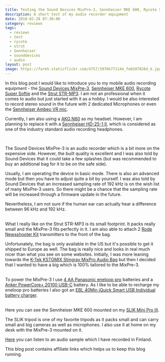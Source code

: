 ```yaml
---
title: Testing the Sound Devices MixPre-3, Sennheiser MKE 600, Rycote Super Softie and Strut STR-MP3
description: A short test of my audio recorder equipment
date: 2018-02-28 07:30:00
category: reviews
tags:
  - reviews
  - test
  - rycote
  - strut
  - Sennheiser
  - sounddevices
  - audio
layout: post
image: https://farm5.staticflickr.com/4757/39766771144_fe0207826d_k.jpg
---
```


In this blog post I would like to introduce you to my mobile audio recording equipment - the <a href="http://amzn.to/2BPlHgO" rel="nofollow">Sound Devices MixPre-3</a>, <a href="http://amzn.to/2FthLSA" rel="nofollow">
Sennheiser MKE 600</a>, <a href="http://amzn.to/2EPLurN" rel="nofollow">
Rycote Super Softie</a> and the <a rel="nofollow"  href="https://www.bhphotovideo.com/c/product/1345021-REG/strut_str_mp3_custom_fit_field_case.html/BI/19674/KBID/12320/kw/STRMP3/DFF/d10-v2-t1-xSTRMP3" target="_blank">Strut STR-MP3</a>. I am not an professional when it comes to audio but just started with it as a hobby. I would be also interested to record stereo sound in the future with 2 dedicated Microphones or even the <a rel="nofollow" href="http://amzn.to/2CJpVmU">Sennheiser Ambeo VR mic</a>.

Currently, I am also using a <a href="http://amzn.to/2CICizM" rel="nofollow">
AKG N60</a> as my headset. However, I am planning to replace it with a <a href="http://amzn.to/2GKjiDn" rel="nofollow">
Sennheiser HD-25-1 II</a>, which is considered as one of the industry standard audio recording headphones.

<amp-img src="https://farm5.staticflickr.com/4757/39766771144_fe0207826d_k.jpg" layout="responsive" width="2048" height="1356" alt="MixPre-3, Sennheiser MKE 600, Rycote Super Softie, Strut STR-MP3 review test"></amp-img>
<br>
<!--more-->

The Sound Devices MixPre-3 is an audio recorder which is a bit more on the expensive side. However, the built quality is excellent and I was also told by Sound Devices that it could take a few splashes (but was recommended to buy an additional bag for it to be on the safe side).

Usually, I am operating the device in basic mode. There is also an advanced mode but then you have to adjust quite a bit by yourself. I was also told by Sound Devices that an increased sampling rate of 192 kHz is on the wish list of many MixPre-3 users. So there might be a chance that the sampling rate will be increased through a firmware update in the future.

Nevertheless, I am not sure if the human ear can actually hear a difference between 96 kHz and 192 kHz.

<amp-img src="https://farm5.staticflickr.com/4649/40434133382_0ede0a9ef4_k.jpg" layout="responsive" width="2048" height="1356" alt="MixPre-3, Sennheiser MKE 600, Rycote Super Softie, Strut STR-MP3 review test"></amp-img>
<br>
What I really like on the Strut STR-MP3 is its small footprint. It packs really small and the MixPre-3 fits perfectly in it. I am also able to attach 2 <a href="http://amzn.to/2HLk9Vu">Rode Newsshooter Kit</a> transmitters to the front of the bag.

Unfortunately, the bag is only available in the US but it's possible to get it shipped to Europe as well. The bag is really nice and looks in real much nicer than what you see on some websites. Initially, I was more leaning towards the <a href="https://www.bhphotovideo.com/c/product/1371251-REG/k_tek_kstgmix_stingray_mixpro_bag_for.html/BI/19674/KBID/12320/kw/KTKSTGMIX/DFF/d10-v2-t1-xKTKSTGMIX" target="_blank" rel="nofollow">K-Tek KSTGMIX Stingray MixPro Audio Bag</a> but then I decided that I wanted to have a big which is 100% tailored to the MixPre-3.

<amp-img src="https://farm5.staticflickr.com/4666/39581486765_cf7a05dc67_k.jpg" layout="responsive" width="2048" height="1368" alt="MixPre-3, Sennheiser MKE 600, Rycote Super Softie, Strut STR-MP3 review test"></amp-img>
<br>
To power the MixPre-3 I use <a rel="nofollow" href="http://amzn.to/2FvBIs9">4 AA Panasonic eneloop pro</a> batteries and a <a rel="nofollow" href="http://amzn.to/2HKFH4Q">Anker PowerCore+ 20100 USB-C</a> battery. As I like to be able to recharge my eneloop pro batteries I also got an <a rel="nofollow" href="http://amzn.to/2F5Gu1A">EBL 40Min iQuick Smart USB Individual battery charger</a>.

<amp-img src="https://farm5.staticflickr.com/4657/40434136592_4228f5fd25_k.jpg" layout="responsive" width="2048" height="1368" alt="MixPre-3, Sennheiser MKE 600, Rycote Super Softie, Strut STR-MP3 review test"></amp-img>
<br>
Here you can see the Sennheiser MKE 600 mounted on my <a rel="nofollow" href="http://amzn.to/2FuHJFx">SLIK Mini Pro III</a>.

The SLIK tripod is one of my favorite tripods as it packs small and can carry small and big cameras as well as microphones. I also use it at home on my desk with the MixPre-3 mounted on it.

<a href="http://www.hikeventures.com/children_playing_ice_finland/">Here</a> you can listen to an audio sample which I have recorded in Finland.

This blog post contains affiliate links which helps us to keep this blog running.
